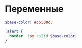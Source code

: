<!-- Переменные ------------------------------------------------------------------------------------------------------------------------------>

# Переменные

```scss
$base-color: #c6538c;

.alert {
  border: 1px solid $base-color;
}
```

